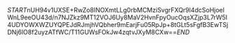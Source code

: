 $START$nUH94v1UXSE+RwZo8INOXmtLLg0rbMCMziSvgrFXQr9l4dcSoHjoelWnL9eeOU43d/n7NJZkz9MT12VOJ6Uy8MaV2HvnFpyOucOqsXZjp3L7rW5I4UDYOWXWZUYQPEJdRJmjhVQbher9mEarjFu05RpJp+8tGLt5sFgfB3EwTSjDNj6lO8f2uyzATfWC/T11GUWsFOkJw4zqtvJXyM8CXw==$END$